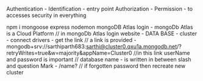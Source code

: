 Authentication - Identification - entry point
Authorization - Permission - to accesses security in everything

npm i mongoose express nodemon
mongoDB Atlas login - mongoDb Atlas is a Cloud Platform
// in mongoDb Atlas login website - DATA BASE - cluster - connect drivers - get the link
// a link is provided - mongodb+srv://sarthiparth683:sarthi@cluster0.qxu1a.mongodb.net/?retryWrites=true&w=majority&appName=Cluster0 
//in this link userName and password is important
// database name - is written in between slash and question Mark -  /name?
// if forgotten password then recreate new cluster